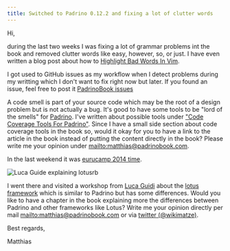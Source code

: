 ```yaml
---
title: Switched to Padrino 0.12.2 and fixing a lot of clutter words
---
```


Hi,

during the last two weeks I was fixing a lot of grammar problems int the book and removed clutter words like easy, however, so, or just. I have even written a blog post about how to [Highlight Bad Words In Vim](http://wikimatze.de/highlight-bad-words-in-vim).


I got used to GitHub issues as my workflow when I detect problems during my writting which I don't want to fix right now but later. If you found an issue, feel free to post it [PadrinoBook issues](https://github.com/wikimatze/PadrinoBook/issues/new)


A code smell is part of your source code which may be the root of a design problem but is not actually a bug. It's good to have some tools to be "lord of the smells" for [Padrino](http://www.padrinorb.com/). I've written about possible tools under ["Code Coverage Tools For Padrino"](http://wikimatze.de/code-coverage-tools-for-padrino). Since I have a small side section about code coverage tools in the book so, would it okay for you to have a link to the article in the book instead of putting the content directly in the book? Please write me your opinion under <mailto:matthias@padrinobook.com>.


In the last weekend it was [eurucamp 2014 time](http://2014.eurucamp.org/).

![Luca Guide explaining lotusrb](https://gallery.mailchimp.com/4010f8ce18503766e176536f1/images/32684573-8372-4e96-bc1b-5864ce88a1a4.jpg "Luca Guide explaining lotusrb")


I went there and visited a workshop from [Luca Guidi](http://lucaguidi.com/) about the [lotus framework](http://lotusrb.org/) which is similar to Padrino but has some differences. Would you like to have a chapter in the book explaining more the differences between Padrino and other frameworks like Lotus? Write me your opinion directly per mail <mailto:matthias@padrinobook.com> or via [twitter (@wikimatze)](http://twitter.com/padrinobook).


Best regards,

Matthias


